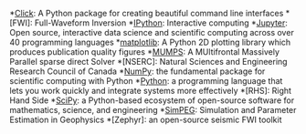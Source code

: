 
*[Click]: A Python package for creating beautiful command line interfaces
*[FWI]: Full-Waveform Inversion
*[IPython]: Interactive computing
*[Jupyter]: Open source, interactive data science and scientific computing across over 40 programming languages
*[matplotlib]: A Python 2D plotting library which produces publication quality figures
*[MUMPS]: A MUltifrontal Massively Parallel sparse direct Solver
*[NSERC]: Natural Sciences and Engineering Research Council of Canada
*[NumPy]: the fundamental package for scientific computing with Python
*[Python]: a programming language that lets you work quickly and integrate systems more effectively
*[RHS]: Right Hand Side
*[SciPy]: a Python-based ecosystem of open-source software for mathematics, science, and engineering
*[SimPEG]: Simulation and Parameter Estimation in Geophysics
*[Zephyr]: an open-source seismic FWI toolkit

[Click]: http://click.pocoo.org/
[IPython]: http://ipython.org
[Jupyter]: https://jupyter.org/
[matplotlib]: http://matplotlib.org/
[MUMPS]: http://mumps.enseeiht.fr/
[NumPy]: http://www.numpy.org
[Python]: https://www.python.org
[pymatsolver]: https://github.com/rowanc1/pymatsolver
[SciPy]: http://scipy.org
[SimPEG]: http://www.simpeg.xyz
[UWO]: http://uwo.ca/earth/

[master]: https://github.com/uwoseis/zephyr/tree/master
[distributor]: https://github.com/uwoseis/zephyr/tree/distributor
[disctests]: https://github.com/uwoseis/zephyr/tree/disctests
[inversion]: https://github.com/uwoseis/zephyr/tree/inversion
[oldzephyr_simpeg-integration]: https://github.com/uwoseis/zephyr/tree/oldzephyr_simpeg-integration
[ani_testing]: https://github.com/uwoseis/zephyr/tree/ani_testing
